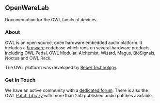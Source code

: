 ## OpenWareLab

Documentation for the OWL family of devices.

### About

OWL is an open source, open hardware embedded audio platform. It includes a [firmware](https://github.com/pingdynasty/OpenWare) codebase which runs on several hardware products, including OWL Pedal, OWL Modular, Alchemist, Wizard, Magus, BioSignals, Noctua and OWL Rack.

The OWL platform was developed by [Rebel Technology](https://www.rebeltech.org).


### Get In Touch

We have an active community with a [dedicated forum](https://community.rebeltech.org/). There is also the OWL [Patch Library](https://www.rebeltech.org/patch-library) with more than 250 published audio patches available.

